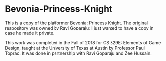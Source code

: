 # Bevonia-Princess-Knight
This is a copy of the platformer Bevonia: Princess Knight. The original respository was owned by Ravi Goparaju; I just wanted to have a copy in case he made it private.

This work was completed in the Fall of 2018 for CS 329E: Elements of Game Design, taught at the University of Texas at Austin by Professor Paul Toprac. It was done in partnership with Ravi Goparaju and Zee Hussain.
